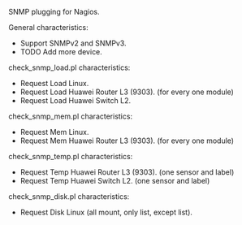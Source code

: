SNMP plugging for Nagios.


General characteristics:

* Support SNMPv2 and SNMPv3.
* TODO Add more device.

check_snmp_load.pl characteristics:

* Request Load Linux.
* Request Load Huawei Router L3 (9303). (for every one module)
* Request Load Huawei Switch L2.

check_snmp_mem.pl characteristics:

* Request Mem Linux.
* Request Mem Huawei Router L3 (9303). (for every one module)

check_snmp_temp.pl characteristics:

* Request Temp Huawei Router L3 (9303). (one sensor and label)
* Request Temp Huawei Switch L2. (one sensor and label)

check_snmp_disk.pl characteristics:

* Request Disk Linux (all mount, only list, except list).
